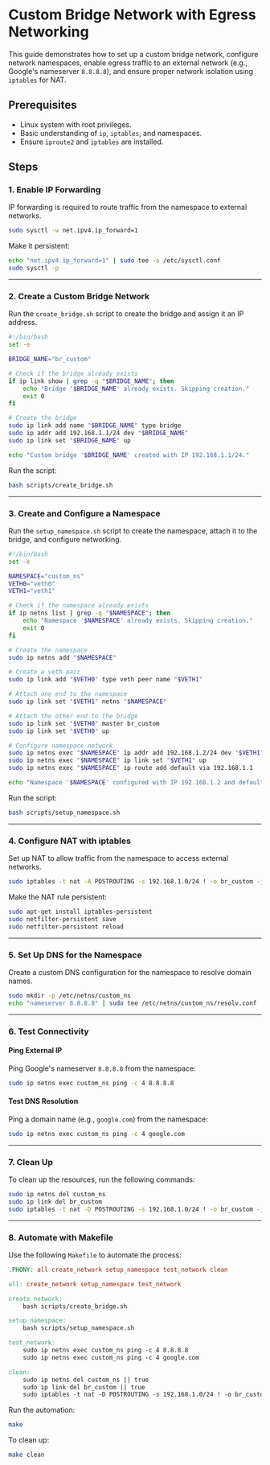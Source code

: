 
# Custom Bridge Network with Egress Networking

This guide demonstrates how to set up a custom bridge network, configure network namespaces, enable egress traffic to an external network (e.g., Google's nameserver `8.8.8.8`), and ensure proper network isolation using `iptables` for NAT.



## Prerequisites

- Linux system with root privileges.
- Basic understanding of `ip`, `iptables`, and namespaces.
- Ensure `iproute2` and `iptables` are installed.



## Steps

### 1. Enable IP Forwarding

IP forwarding is required to route traffic from the namespace to external networks.

```bash
sudo sysctl -w net.ipv4.ip_forward=1
```

Make it persistent:

```bash
echo "net.ipv4.ip_forward=1" | sudo tee -a /etc/sysctl.conf
sudo sysctl -p
```

---

### 2. Create a Custom Bridge Network

Run the `create_bridge.sh` script to create the bridge and assign it an IP address.

```bash
#!/bin/bash
set -e

BRIDGE_NAME="br_custom"

# Check if the bridge already exists
if ip link show | grep -q "$BRIDGE_NAME"; then
    echo "Bridge '$BRIDGE_NAME' already exists. Skipping creation."
    exit 0
fi

# Create the bridge
sudo ip link add name "$BRIDGE_NAME" type bridge
sudo ip addr add 192.168.1.1/24 dev "$BRIDGE_NAME"
sudo ip link set "$BRIDGE_NAME" up

echo "Custom bridge '$BRIDGE_NAME' created with IP 192.168.1.1/24."
```

Run the script:

```bash
bash scripts/create_bridge.sh
```

---

### 3. Create and Configure a Namespace

Run the `setup_namespace.sh` script to create the namespace, attach it to the bridge, and configure networking.

```bash
#!/bin/bash
set -e

NAMESPACE="custom_ns"
VETH0="veth0"
VETH1="veth1"

# Check if the namespace already exists
if ip netns list | grep -q "$NAMESPACE"; then
    echo "Namespace '$NAMESPACE' already exists. Skipping creation."
    exit 0
fi

# Create the namespace
sudo ip netns add "$NAMESPACE"

# Create a veth pair
sudo ip link add "$VETH0" type veth peer name "$VETH1"

# Attach one end to the namespace
sudo ip link set "$VETH1" netns "$NAMESPACE"

# Attach the other end to the bridge
sudo ip link set "$VETH0" master br_custom
sudo ip link set "$VETH0" up

# Configure namespace network
sudo ip netns exec "$NAMESPACE" ip addr add 192.168.1.2/24 dev "$VETH1"
sudo ip netns exec "$NAMESPACE" ip link set "$VETH1" up
sudo ip netns exec "$NAMESPACE" ip route add default via 192.168.1.1

echo "Namespace '$NAMESPACE' configured with IP 192.168.1.2 and default gateway 192.168.1.1."
```

Run the script:

```bash
bash scripts/setup_namespace.sh
```

---

### 4. Configure NAT with iptables

Set up NAT to allow traffic from the namespace to access external networks.

```bash
sudo iptables -t nat -A POSTROUTING -s 192.168.1.0/24 ! -o br_custom -j MASQUERADE
```

Make the NAT rule persistent:

```bash
sudo apt-get install iptables-persistent
sudo netfilter-persistent save
sudo netfilter-persistent reload
```

---

### 5. Set Up DNS for the Namespace

Create a custom DNS configuration for the namespace to resolve domain names.

```bash
sudo mkdir -p /etc/netns/custom_ns
echo "nameserver 8.8.8.8" | sudo tee /etc/netns/custom_ns/resolv.conf
```

---

### 6. Test Connectivity

#### Ping External IP

Ping Google's nameserver `8.8.8.8` from the namespace:

```bash
sudo ip netns exec custom_ns ping -c 4 8.8.8.8
```

#### Test DNS Resolution

Ping a domain name (e.g., `google.com`) from the namespace:

```bash
sudo ip netns exec custom_ns ping -c 4 google.com
```

---

### 7. Clean Up

To clean up the resources, run the following commands:

```bash
sudo ip netns del custom_ns
sudo ip link del br_custom
sudo iptables -t nat -D POSTROUTING -s 192.168.1.0/24 ! -o br_custom -j MASQUERADE
```

---

### 8. Automate with Makefile

Use the following `Makefile` to automate the process:

```makefile
.PHONY: all create_network setup_namespace test_network clean

all: create_network setup_namespace test_network

create_network:
	bash scripts/create_bridge.sh

setup_namespace:
	bash scripts/setup_namespace.sh

test_network:
	sudo ip netns exec custom_ns ping -c 4 8.8.8.8
	sudo ip netns exec custom_ns ping -c 4 google.com

clean:
	sudo ip netns del custom_ns || true
	sudo ip link del br_custom || true
	sudo iptables -t nat -D POSTROUTING -s 192.168.1.0/24 ! -o br_custom -j MASQUERADE || true
```

Run the automation:

```bash
make
```

To clean up:

```bash
make clean
```
```
